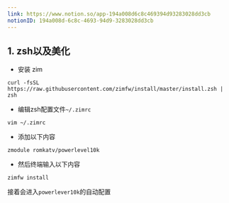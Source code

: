 ```yaml
---
link: https://www.notion.so/app-194a008d6c8c469394d93283028dd3cb
notionID: 194a008d-6c8c-4693-94d9-3283028dd3cb
---
```

## 1. zsh以及美化

- 安装 zim
```shell
curl -fsSL https://raw.githubusercontent.com/zimfw/install/master/install.zsh | zsh
```

- 编辑zsh配置文件`~/.zimrc`
```shell
vim ~/.zimrc
```
- 添加以下内容
```shell
zmodule romkatv/powerlevel10k
```
- 然后终端输入以下内容
```shell
zimfw install
```
接着会进入`powerlever10k`的自动配置